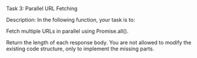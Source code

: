 Task 3: Parallel URL Fetching

Description:
In the following function, your task is to:

Fetch multiple URLs in parallel using Promise.all().

Return the length of each response body.
You are not allowed to modify the existing code structure, only to implement the missing parts.